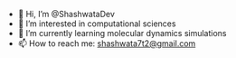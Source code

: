 - 👋 Hi, I’m @ShashwataDev
- 👀 I’m interested in computational sciences 
- 🌱 I’m currently learning molecular dynamics simulations
- 📫 How to reach me: shashwata7t2@gmail.com

<!---
ShashwataDev/ShashwataDev is a ✨ special ✨ repository because its `README.md` (this file) appears on your GitHub profile.
You can click the Preview link to take a look at your changes.
--->
